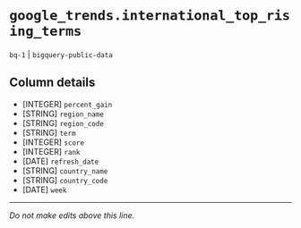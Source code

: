 # `google_trends.international_top_rising_terms`
`bq-1` | `bigquery-public-data`

## Column details
* [INTEGER]   `percent_gain`
* [STRING]    `region_name`
* [STRING]    `region_code`
* [STRING]    `term`
* [INTEGER]   `score`
* [INTEGER]   `rank`
* [DATE]      `refresh_date`
* [STRING]    `country_name`
* [STRING]    `country_code`
* [DATE]      `week`

-------------------------------------------------------------------------------
*Do not make edits above this line.*
